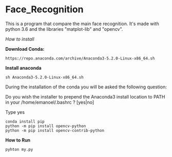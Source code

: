 # Face_Recognition
This is a program that compare the main face recognition. It's made with python 3.6 and the libraries "matplot-lib" and "opencv".

*How to install*

**Download Conda:** 
    
    https://repo.anaconda.com/archive/Anaconda3-5.2.0-Linux-x86_64.sh

**Install anaconda**
    
    sh Anaconda3-5.2.0-Linux-x86_64.sh 
  
During the installation of the conda you will be asked the following question:

Do you wish the installer to prepend the Anaconda3 install location
to PATH in your /home/emanoel/.bashrc ? [yes|no]

Type yes

    conda install pip
    python -m pip install opencv-python
    python -m pip install opencv-contrib-python

    
**How to Run**
  
    pyhton my.py
